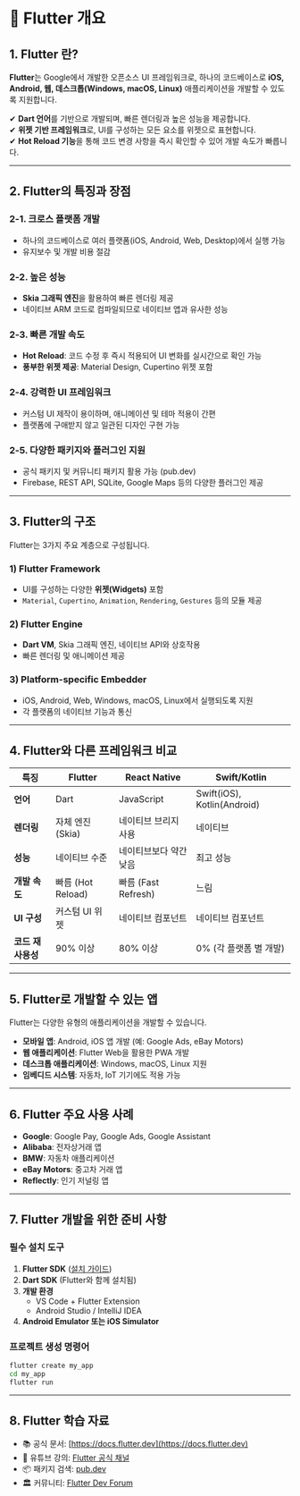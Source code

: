 # 📌 Flutter 개요

## 1. Flutter 란?

**Flutter**는 Google에서 개발한 오픈소스 UI 프레임워크로, 하나의 코드베이스로 **iOS, Android, 웹, 데스크톱(Windows, macOS, Linux)** 애플리케이션을 개발할 수 있도록 지원합니다.

✔ **Dart 언어**를 기반으로 개발되며, 빠른 렌더링과 높은 성능을 제공합니다.  
✔ **위젯 기반 프레임워크**로, UI를 구성하는 모든 요소를 위젯으로 표현합니다.  
✔ **Hot Reload 기능**을 통해 코드 변경 사항을 즉시 확인할 수 있어 개발 속도가 빠릅니다.  

---

## 2. Flutter의 특징과 장점

### 2-1. 크로스 플랫폼 개발  
- 하나의 코드베이스로 여러 플랫폼(iOS, Android, Web, Desktop)에서 실행 가능  
- 유지보수 및 개발 비용 절감  

### 2-2. 높은 성능  
- **Skia 그래픽 엔진**을 활용하여 빠른 렌더링 제공  
- 네이티브 ARM 코드로 컴파일되므로 네이티브 앱과 유사한 성능  

### 2-3. 빠른 개발 속도  
- **Hot Reload**: 코드 수정 후 즉시 적용되어 UI 변화를 실시간으로 확인 가능  
- **풍부한 위젯 제공**: Material Design, Cupertino 위젯 포함  

### 2-4. 강력한 UI 프레임워크  
- 커스텀 UI 제작이 용이하며, 애니메이션 및 테마 적용이 간편  
- 플랫폼에 구애받지 않고 일관된 디자인 구현 가능  

### 2-5. 다양한 패키지와 플러그인 지원  
- 공식 패키지 및 커뮤니티 패키지 활용 가능 (pub.dev)  
- Firebase, REST API, SQLite, Google Maps 등의 다양한 플러그인 제공  

---

## 3. Flutter의 구조

Flutter는 3가지 주요 계층으로 구성됩니다.

### 1) **Flutter Framework**  
- UI를 구성하는 다양한 **위젯(Widgets)** 포함  
- `Material`, `Cupertino`, `Animation`, `Rendering`, `Gestures` 등의 모듈 제공  

### 2) **Flutter Engine**  
- **Dart VM**, Skia 그래픽 엔진, 네이티브 API와 상호작용  
- 빠른 렌더링 및 애니메이션 제공  

### 3) **Platform-specific Embedder**  
- iOS, Android, Web, Windows, macOS, Linux에서 실행되도록 지원  
- 각 플랫폼의 네이티브 기능과 통신  

---

## 4. Flutter와 다른 프레임워크 비교

| 특징 | Flutter | React Native | Swift/Kotlin |
|---|---|---|---|
| **언어** | Dart | JavaScript | Swift(iOS), Kotlin(Android) |
| **렌더링** | 자체 엔진 (Skia) | 네이티브 브리지 사용 | 네이티브 |
| **성능** | 네이티브 수준 | 네이티브보다 약간 낮음 | 최고 성능 |
| **개발 속도** | 빠름 (Hot Reload) | 빠름 (Fast Refresh) | 느림 |
| **UI 구성** | 커스텀 UI 위젯 | 네이티브 컴포넌트 | 네이티브 컴포넌트 |
| **코드 재사용성** | 90% 이상 | 80% 이상 | 0% (각 플랫폼 별 개발) |

---

## 5. Flutter로 개발할 수 있는 앱

Flutter는 다양한 유형의 애플리케이션을 개발할 수 있습니다.

- **모바일 앱**: Android, iOS 앱 개발 (예: Google Ads, eBay Motors)  
- **웹 애플리케이션**: Flutter Web을 활용한 PWA 개발  
- **데스크톱 애플리케이션**: Windows, macOS, Linux 지원  
- **임베디드 시스템**: 자동차, IoT 기기에도 적용 가능  

---

## 6. Flutter 주요 사용 사례

- **Google**: Google Pay, Google Ads, Google Assistant  
- **Alibaba**: 전자상거래 앱  
- **BMW**: 자동차 애플리케이션  
- **eBay Motors**: 중고차 거래 앱  
- **Reflectly**: 인기 저널링 앱  

---

## 7. Flutter 개발을 위한 준비 사항

### 필수 설치 도구  
1. **Flutter SDK** ([설치 가이드](https://docs.flutter.dev/get-started/install))  
2. **Dart SDK** (Flutter와 함께 설치됨)  
3. **개발 환경**  
   - VS Code + Flutter Extension  
   - Android Studio / IntelliJ IDEA  
4. **Android Emulator 또는 iOS Simulator**  

### 프로젝트 생성 명령어  
```sh
flutter create my_app
cd my_app
flutter run
```

---

## 8. Flutter 학습 자료

- 📚 공식 문서: [https://docs.flutter.dev](https://docs.flutter.dev)  
- 🎥 유튜브 강의: [Flutter 공식 채널](https://www.youtube.com/c/flutterdev)  
- 📦 패키지 검색: [pub.dev](https://pub.dev)  
- 🏛️ 커뮤니티: [Flutter Dev Forum](https://flutter.dev/community)  
